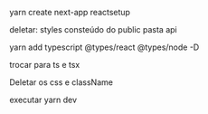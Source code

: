 yarn create next-app reactsetup

deletar:
styles
consteúdo do public
pasta api

yarn add typescript @types/react @types/node -D

trocar para ts e tsx

Deletar os css e className

executar yarn dev
